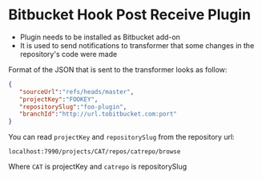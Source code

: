 # Bitbucket Hook Post Receive Plugin

* Plugin needs to be installed as Bitbucket add-on
* It is used to send notifications to transformer that some changes in the repository's code were made

Format of the JSON that is sent to the transformer looks as follow:

```json
{  
   "sourceUrl":"refs/heads/master",
   "projectKey":"FOOKEY",
   "repositorySlug":"foo-plugin",
   "branchId":"http://url.tobitbucket.com:port"
}
```

You can read `projectKey` and `repositorySlug` from the repository url:

```
localhost:7990/projects/CAT/repos/catrepo/browse
```

Where `CAT` is projectKey and `catrepo` is repositorySlug